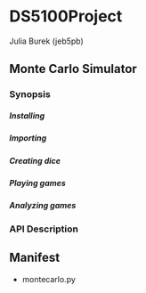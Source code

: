 # DS5100Project
Julia Burek (jeb5pb)

## Monte Carlo Simulator

### Synopsis
##### Installing

##### Importing


##### Creating dice


##### Playing games


##### Analyzing games


### API Description



## Manifest
- montecarlo.py

